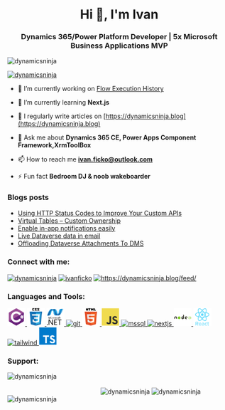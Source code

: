 <h1 align="center">Hi 👋, I'm Ivan</h1>
<h3 align="center">Dynamics 365/Power Platform Developer | 5x Microsoft Business Applications MVP</h3>

<p align="left"> <img src="https://komarev.com/ghpvc/?username=dynamicsninja&label=Profile%20views&color=0e75b6&style=flat" alt="dynamicsninja" /> </p>

<p align="left"> <a href="https://twitter.com/dynamicsninja" target="blank"><img src="https://img.shields.io/twitter/follow/dynamicsninja?logo=twitter&style=for-the-badge" alt="dynamicsninja" /></a> </p>

- 🔭 I’m currently working on [Flow Execution History](https://github.com/DynamicsNinja/FlowExecutionHistory)

- 🌱 I’m currently learning **Next.js**

- 📝 I regularly write articles on [https://dynamicsninja.blog](https://dynamicsninja.blog)

- 💬 Ask me about **Dynamics 365 CE, Power Apps Component Framework,XrmToolBox**

- 📫 How to reach me **ivan.ficko@outlook.com**

- ⚡ Fun fact **Bedroom DJ & noob wakeboarder**

### Blogs posts
<!-- BLOG-POST-LIST:START -->
- [Using HTTP Status Codes to Improve Your Custom APIs](https://dynamicsninja.blog/2023/03/09/using-http-status-codes-to-improve-your-custom-apis/)
- [Virtual Tables – Custom Ownership](https://dynamicsninja.blog/2022/10/03/virtual-tables-custom-ownership/)
- [Enable in-app notifications easily](https://dynamicsninja.blog/2021/09/09/enable-in-app-notifications-easily/)
- [Live Dataverse data in email](https://dynamicsninja.blog/2021/05/18/live-dataverse-data-in-email/)
- [Offloading Dataverse Attachments To DMS](https://dynamicsninja.blog/2021/04/06/offloading-dataverse-attachments-to-dms/)
<!-- BLOG-POST-LIST:END -->

<h3 align="left">Connect with me:</h3>
<p align="left">
<a href="https://twitter.com/dynamicsninja" target="blank"><img align="center" src="https://raw.githubusercontent.com/rahuldkjain/github-profile-readme-generator/master/src/images/icons/Social/twitter.svg" alt="dynamicsninja" height="30" width="40" /></a>
<a href="https://linkedin.com/in/ivanficko" target="blank"><img align="center" src="https://raw.githubusercontent.com/rahuldkjain/github-profile-readme-generator/master/src/images/icons/Social/linked-in-alt.svg" alt="ivanficko" height="30" width="40" /></a>
<a href="/https://dynamicsninja.blog/feed/" target="blank"><img align="center" src="https://raw.githubusercontent.com/rahuldkjain/github-profile-readme-generator/master/src/images/icons/Social/rss.svg" alt="https://dynamicsninja.blog/feed/" height="30" width="40" /></a>
</p>

<h3 align="left">Languages and Tools:</h3>
<p align="left"> <a href="https://www.w3schools.com/cs/" target="_blank" rel="noreferrer"> <img src="https://raw.githubusercontent.com/devicons/devicon/master/icons/csharp/csharp-original.svg" alt="csharp" width="40" height="40"/> </a> <a href="https://www.w3schools.com/css/" target="_blank" rel="noreferrer"> <img src="https://raw.githubusercontent.com/devicons/devicon/master/icons/css3/css3-original-wordmark.svg" alt="css3" width="40" height="40"/> </a> <a href="https://dotnet.microsoft.com/" target="_blank" rel="noreferrer"> <img src="https://raw.githubusercontent.com/devicons/devicon/master/icons/dot-net/dot-net-original-wordmark.svg" alt="dotnet" width="40" height="40"/> </a> <a href="https://git-scm.com/" target="_blank" rel="noreferrer"> <img src="https://www.vectorlogo.zone/logos/git-scm/git-scm-icon.svg" alt="git" width="40" height="40"/> </a> <a href="https://www.w3.org/html/" target="_blank" rel="noreferrer"> <img src="https://raw.githubusercontent.com/devicons/devicon/master/icons/html5/html5-original-wordmark.svg" alt="html5" width="40" height="40"/> </a> <a href="https://developer.mozilla.org/en-US/docs/Web/JavaScript" target="_blank" rel="noreferrer"> <img src="https://raw.githubusercontent.com/devicons/devicon/master/icons/javascript/javascript-original.svg" alt="javascript" width="40" height="40"/> </a> <a href="https://www.microsoft.com/en-us/sql-server" target="_blank" rel="noreferrer"> <img src="https://www.svgrepo.com/show/303229/microsoft-sql-server-logo.svg" alt="mssql" width="40" height="40"/> </a> <a href="https://nextjs.org/" target="_blank" rel="noreferrer"> <img src="https://cdn.worldvectorlogo.com/logos/nextjs-2.svg" alt="nextjs" width="40" height="40"/> </a> <a href="https://nodejs.org" target="_blank" rel="noreferrer"> <img src="https://raw.githubusercontent.com/devicons/devicon/master/icons/nodejs/nodejs-original-wordmark.svg" alt="nodejs" width="40" height="40"/> </a> <a href="https://reactjs.org/" target="_blank" rel="noreferrer"> <img src="https://raw.githubusercontent.com/devicons/devicon/master/icons/react/react-original-wordmark.svg" alt="react" width="40" height="40"/> </a> <a href="https://tailwindcss.com/" target="_blank" rel="noreferrer"> <img src="https://www.vectorlogo.zone/logos/tailwindcss/tailwindcss-icon.svg" alt="tailwind" width="40" height="40"/> </a> <a href="https://www.typescriptlang.org/" target="_blank" rel="noreferrer"> <img src="https://raw.githubusercontent.com/devicons/devicon/master/icons/typescript/typescript-original.svg" alt="typescript" width="40" height="40"/> </a> </p>


<h3 align="left">Support:</h3>
<p><a href="https://www.buymeacoffee.com/dynamicsninja"> <img align="left" src="https://cdn.buymeacoffee.com/buttons/v2/default-yellow.png" height="50" width="210" alt="dynamicsninja" /></a></p><br><br>

<img src="https://github-readme-stats.vercel.app/api/top-langs?username=dynamicsninja&show_icons=true&locale=en&layout=compact" alt="dynamicsninja" />
<img src="https://github-readme-stats.vercel.app/api?username=dynamicsninja&show_icons=true&locale=en" alt="dynamicsninja" />
<img src="https://github-readme-streak-stats.herokuapp.com/?user=dynamicsninja&" alt="dynamicsninja" />
